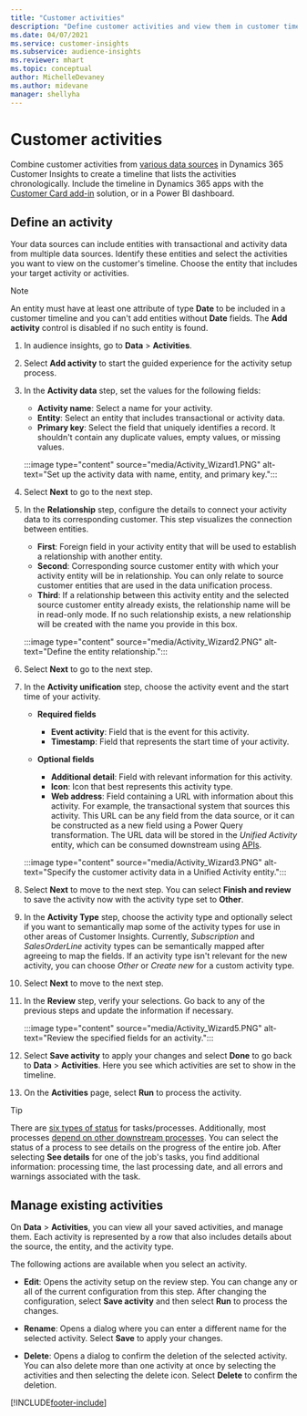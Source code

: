 ```yaml
---
title: "Customer activities"
description: "Define customer activities and view them in customer timeline." 
ms.date: 04/07/2021
ms.service: customer-insights
ms.subservice: audience-insights
ms.reviewer: mhart
ms.topic: conceptual
author: MichelleDevaney
ms.author: midevane
manager: shellyha
---
```


# Customer activities

Combine customer activities from [various data sources](data-sources.md) in Dynamics 365 Customer Insights to create a timeline that lists the activities chronologically. Include the timeline in Dynamics 365 apps with the [Customer Card add-in](customer-card-add-in.md) solution, or in a Power BI dashboard.

## Define an activity

Your data sources can include entities with transactional and activity data from multiple data sources. Identify these entities and select the activities you want to view on the customer's timeline. Choose the entity that includes your target activity or activities.

> [!NOTE]
> An entity must have at least one attribute of type **Date** to be included in a customer timeline and you can't add entities without **Date** fields. The **Add activity** control is disabled if no such entity is found.

1. In audience insights, go to **Data** > **Activities**.

1. Select **Add activity** to start the guided experience for the activity setup process.

1. In the **Activity data** step, set the values for the following fields:

   - **Activity name**: Select a name for your activity.
   - **Entity**: Select an entity that includes transactional or activity data.
   - **Primary key**: Select the field that uniquely identifies a record. It shouldn't contain any duplicate values, empty values, or missing values.

   :::image type="content" source="media/Activity_Wizard1.PNG" alt-text="Set up the activity data with name, entity, and primary key.":::

1. Select **Next** to go to the next step.

1. In the **Relationship** step, configure the details to connect your activity data to its corresponding customer. This step visualizes the connection between entities.  

   - **First**: Foreign field in your activity entity that will be used to establish a relationship with another entity.
   - **Second**: Corresponding source customer entity with which your activity entity will be in relationship. You can only relate to source customer entities that are used in the data unification process.
   - **Third**: If a relationship between this activity entity and the selected source customer entity already exists, the relationship name will be in read-only mode. If no such relationship exists, a new relationship will be created with the name you provide in this box.

   :::image type="content" source="media/Activity_Wizard2.PNG" alt-text="Define the entity relationship.":::

1. Select **Next** to go to the next step. 

1. In the **Activity unification** step, choose the activity event and the start time of your activity. 
   - **Required fields**
      - **Event activity**: Field that is the event for this activity.
      - **Timestamp**: Field that represents the start time of your activity.

   - **Optional fields**
      - **Additional detail**: Field with relevant information for this activity.
      - **Icon**: Icon that best represents this activity type.
      - **Web address**: Field containing a URL with information about this activity. For example, the transactional system that sources this activity. This URL can be any field from the data source, or it can be constructed as a new field using a Power Query transformation. The URL data will be stored in the *Unified Activity* entity, which can be consumed downstream using [APIs](apis.md).
   
   :::image type="content" source="media/Activity_Wizard3.PNG" alt-text="Specify the customer activity data in a Unified Activity entity.":::

1. Select **Next** to move to the next step. You can select **Finish and review** to save the activity now with the activity type set to **Other**. 

1. In the **Activity Type** step, choose the activity type and optionally select if you want to semantically map some of the activity types for use in other areas of Customer Insights. Currently, *Subscription* and *SalesOrderLine* activity types can be semantically mapped after agreeing to map the fields. If an activity type isn't relevant for the new activity, you can choose *Other* or *Create new* for a custom activity type.

1. Select **Next** to move to the next step. 

1. In the **Review** step, verify your selections. Go back to any of the previous steps and update the information if necessary.

   :::image type="content" source="media/Activity_Wizard5.PNG" alt-text="Review the specified fields for an activity.":::
   
1. Select **Save activity** to apply your changes and select **Done** to go back to **Data** > **Activities**. Here you see which activities are set to show in the timeline. 

1. On the **Activities** page, select **Run** to process the activity. 

> [!TIP]
> There are [six types of status](system.md#status-types) for tasks/processes. Additionally, most processes [depend on other downstream processes](system.md#refresh-policies). You can select the status of a process to see details on the progress of the entire job. After selecting **See details** for one of the job's tasks, you find additional information: processing time, the last processing date, and all errors and warnings associated with the task.


## Manage existing activities

On **Data** > **Activities**, you can view all your saved activities, and manage them. Each activity is represented by a row that also includes details about the source, the entity, and the activity type.

The following actions are available when you select an activity. 

- **Edit**: Opens the activity setup on the review step. You can change any or all of the current configuration from this step. After changing the configuration, select **Save activity** and then select **Run** to process the changes.

- **Rename**: Opens a dialog where you can enter a different name for the selected activity. Select **Save** to apply your changes.

- **Delete**: Opens a dialog to confirm the deletion of the selected activity. You can also delete more than one activity at once by selecting the activities and then selecting the delete icon. Select **Delete** to confirm the deletion.

[!INCLUDE[footer-include](../includes/footer-banner.md)]
